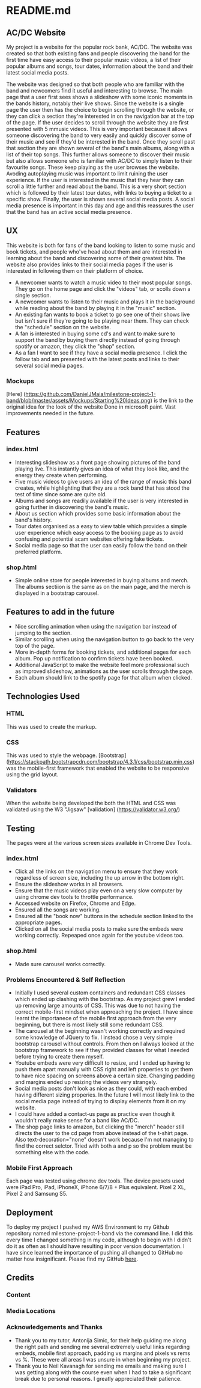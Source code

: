 # README.md

## AC/DC Website

My project is a website for the popular rock bank, AC/DC. The website was created so that both existing fans and people discovering the band for the first time have easy access to their popular music videos, a list of their popular albums and songs, tour dates, information about the band and their latest social media posts. 

The website was designed so that both people who are familiar with the band and newcomers find it useful and interesting to browse. The main page that a user first sees shows a slideshow with some iconic moments in the bands history, notably their live shows. Since the website is a single page the user then has the choice to begin scrolling through the website, or they can click a section they're interested in on the navigation bar at the top of the page. If the user decides to scroll through the website they are first presented with 5 mmusic videos. This is very important because it allows someone discovering the band to very easily and quickly discover some of their music and see if they'd be interested in the band. Once they scroll past that section they are shown several of the band's main albums, along with a list of their top songs. This further allows someone to discover their music but also allows someone who is familiar with AC/DC to simply listen to their favourite songs. These keep playing as the user browses the website. Avoding autoplaying music was important to limit ruining the user experience. If the user is interested in the music that they hear they can scroll a little further and read about the band. This is a very short section which is followed by their latest tour dates, with links to buying a ticket to a specific show. Finally, the user is shown several social media posts. A social media presence is important in this day and age and this reassures the user that the band has an active social media presence. 

## UX

This website is both for fans of the band looking to listen to some music and book tickets, and people who've head about them and are interested in learning about the band and discovering some of their greatest hits. The website also provides links to their social media pages if the user is interested in following them on their platform of choice. 
- A newcomer wants to watch a music video to their most popular songs. They go on the home page and click the "videos" tab, or scolls down a single section. 
- A newcomer wants to listen to their music and plays it in the background while reading about the band by playing it in the "music" section.
- An existing fan wants to book a ticket to go see one of their shows live but isn't sure if they're going to be playing near them. They can check the "schedule" section on the website. 
- A fan is interested in buying some cd's and want to make sure to support the band by buying them directly instead of going through spotify or amazon, they click the "shop" section. 
- As a fan I want to see if they have a social media presence. I click the follow tab and am presented with the latest posts and links to their several social media pages.

### Mockups

[Here] (https://github.com/DanielJMaia/milestone-project-1-band/blob/master/assets/Mockups/Starting%20Ideas.png) is the link to the original idea for the look of the website  Done in microsoft paint. Vast improvements needed in the future. 


## Features

### index.html

- Interesting slideshow as a front page showing pictures of the band playing live. This instantly gives an idea of what they look like, and the energy they create when performing. 
- Five music videos to give users an idea of the range of music this band creates, while highlighting that they are a rock band that has stood the test of time since some are quite old. 
- Albums and songs are readily available if the user is very interested in going further in discovering the band's music. 
- About us section which provides some basic information about the band's history. 
- Tour dates organised as a easy to view table which provides a simple user experience which easy access to the booking page as to avoid confusing and potential scam websites offering fake tickets. 
- Social media page so that the user can easily follow the band on their preferred platform. 

### shop.html

- Simple online store for people interested in buying albums and merch. The albums sectiion is the same as on the main page, and the merch is displayed in a bootstrap carousel. 

## Features to add in the future

- Nice scrolling animation when using the navigation bar instead of jumping to the section. 
- Similar scrolling when using the navigation button to go back to the very top of the page.
- More in-depth forms for booking tickets, and additional pages for each album. Pop up notification to confirm tickets have been booked. 
- Additional JavaScript to make the website feel more professional such as improved slideshow, animations as the user scrolls through the page.
- Each album should link to the spotify page for that album when clicked. 

## Technologies Used

### HTML

This was used to create the markup. 

### CSS

This was used to style the webpage. [Bootstrap] (https://stackpath.bootstrapcdn.com/bootstrap/4.3.1/css/bootstrap.min.css) was the mobile-first framework that enabled the website to be responsive using the grid layout.

### Validators

When the website being developed the both the HTML and CSS was validated using the W3 "Jigsaw" [validation] (https://validator.w3.org/) 

## Testing

The pages were at the various screen sizes available in Chrome Dev Tools.

### index.html

- Click all the links on the navigation menu to ensure that they work regardless of screen size, including the up arrow in the bottom right.
- Ensure the slideshow works in all browsers.
- Ensure that the music videos play even on a very slow computer by using chrome dev tools to throttle performance. 
- Accessed website on Firefox, Chrome and Edge.
- Ensured all the songs are working.
- Ensured all the "book now" buttons in the schedule section linked to the appropriate pages.
- Clicked on all the social media posts to make sure the embeds were working correctly. Repeaped once again for the youtube videos too.

### shop.html

- Made sure carousel works correctly.

### Problems Encountered & Self Reflection

- Initially I used several custom containers and redundant CSS classes which ended up clashing with the bootstrap. As my project grew I ended up removing large amounts of CSS. This was due to not having the correct mobile-first mindset when approaching the project. I have since learnt the importanece of the mobile first approach from the very beginning, but there is most likely still some redundant CSS. 
- The carousel at the beginning wasn't working correctly and required some knowledge of JQuery to fix. I instead chose a very simple bootstrap carousel without controls. From then on I always looked at the bootstrap framework to see if they provided classes for what I needed before trying to create them myself.
- Youtube embeds were very difficult to resize, and I ended up having to push them apart manually with CSS right and left properties to get them to have nice spacing on screens above a certain size. Changing padding and margins ended up resizing the videos very strangely. 
- Social media posts don't look as nice as they could, with each embed having different sizing properies. In the future I will most likely link to the social media page instead of trying to display elements from it on my website. 
- I could have added a contact-us page as practice even though it wouldn't really make sense for a band like AC/DC. 
- The shop page links to amazon, but clicking the "merch" header still directs the user to the cd page from above instead of the t-shirt page. Also text-decoration="none" doesn't work because I'm not managing to find the correct selctor. Tried with both a and p so the problem must be something else with the code. 
 
### Mobile First Approach

Each page was tested using chrome dev tools. The device presets used were iPad Pro, iPad, iPhoneX, iPhone 6/7/8 + Plus equivalent. Pixel 2 XL, Pixel 2 and Samsung S5.


## Deployment 

To deploy my project I pushed my AWS Environment to my Github repository named milestone-project-1-band via the command line. I did this every time I changed something in my code, although to begin with I didn't do it as often as I should have resulting in poor version documentation. I have since learned the importance of pushing all changed to GitHub no matter how insignificant. Please find my GitHub [here](https://github.com/DanielJMaia/milestone-project-1-band).

## Credits

### Content

### Media Locations

### Acknowledgements and Thanks

- Thank you to my tutor, Antonija Simic, for their help guiding me along the right path and sending me several extremely useful links regarding embeds, mobile first approach, padding vs margins and pixels vs rems vs %. These were all areas I was unsure in when beginning my project.
- Thank you to Neil Kavanagh for sending me emails and making sure I was getting along with the course even when I had to take a significant break due to personal reasons. I greatly appreciated their patience. 